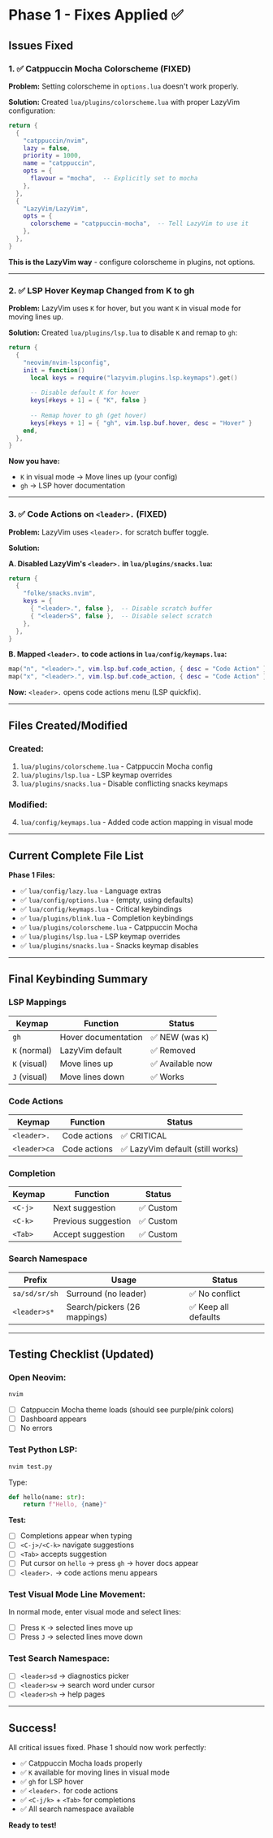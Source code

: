 # Phase 1 - Fixes Applied ✅

## Issues Fixed

### 1. ✅ Catppuccin Mocha Colorscheme (FIXED)

**Problem:** Setting colorscheme in `options.lua` doesn't work properly.

**Solution:** Created `lua/plugins/colorscheme.lua` with proper LazyVim configuration:

```lua
return {
  {
    "catppuccin/nvim",
    lazy = false,
    priority = 1000,
    name = "catppuccin",
    opts = {
      flavour = "mocha",  -- Explicitly set to mocha
    },
  },
  {
    "LazyVim/LazyVim",
    opts = {
      colorscheme = "catppuccin-mocha",  -- Tell LazyVim to use it
    },
  },
}
```

**This is the LazyVim way** - configure colorscheme in plugins, not options.

---

### 2. ✅ LSP Hover Keymap Changed from K to gh

**Problem:** LazyVim uses `K` for hover, but you want `K` in visual mode for moving lines up.

**Solution:** Created `lua/plugins/lsp.lua` to disable `K` and remap to `gh`:

```lua
return {
  {
    "neovim/nvim-lspconfig",
    init = function()
      local keys = require("lazyvim.plugins.lsp.keymaps").get()
      
      -- Disable default K for hover
      keys[#keys + 1] = { "K", false }
      
      -- Remap hover to gh (get hover)
      keys[#keys + 1] = { "gh", vim.lsp.buf.hover, desc = "Hover" }
    end,
  },
}
```

**Now you have:**
- `K` in visual mode → Move lines up (your config)
- `gh` → LSP hover documentation

---

### 3. ✅ Code Actions on `<leader>.` (FIXED)

**Problem:** LazyVim uses `<leader>.` for scratch buffer toggle.

**Solution:**

**A. Disabled LazyVim's `<leader>.` in `lua/plugins/snacks.lua`:**
```lua
return {
  {
    "folke/snacks.nvim",
    keys = {
      { "<leader>.", false },  -- Disable scratch buffer
      { "<leader>S", false },  -- Disable select scratch
    },
  },
}
```

**B. Mapped `<leader>.` to code actions in `lua/config/keymaps.lua`:**
```lua
map("n", "<leader>.", vim.lsp.buf.code_action, { desc = "Code Action" })
map("x", "<leader>.", vim.lsp.buf.code_action, { desc = "Code Action" })
```

**Now:** `<leader>.` opens code actions menu (LSP quickfix).

---

## Files Created/Modified

### Created:
1. `lua/plugins/colorscheme.lua` - Catppuccin Mocha config
2. `lua/plugins/lsp.lua` - LSP keymap overrides
3. `lua/plugins/snacks.lua` - Disable conflicting snacks keymaps

### Modified:
4. `lua/config/keymaps.lua` - Added code action mapping in visual mode

---

## Current Complete File List

**Phase 1 Files:**
- ✅ `lua/config/lazy.lua` - Language extras
- ✅ `lua/config/options.lua` - (empty, using defaults)
- ✅ `lua/config/keymaps.lua` - Critical keybindings
- ✅ `lua/plugins/blink.lua` - Completion keybindings
- ✅ `lua/plugins/colorscheme.lua` - Catppuccin Mocha
- ✅ `lua/plugins/lsp.lua` - LSP keymap overrides
- ✅ `lua/plugins/snacks.lua` - Snacks keymap disables

---

## Final Keybinding Summary

### LSP Mappings
| Keymap | Function | Status |
|--------|----------|--------|
| `gh` | Hover documentation | ✅ NEW (was `K`) |
| `K` (normal) | LazyVim default | ✅ Removed |
| `K` (visual) | Move lines up | ✅ Available now |
| `J` (visual) | Move lines down | ✅ Works |

### Code Actions
| Keymap | Function | Status |
|--------|----------|--------|
| `<leader>.` | Code actions | ✅ CRITICAL |
| `<leader>ca` | Code actions | ✅ LazyVim default (still works) |

### Completion
| Keymap | Function | Status |
|--------|----------|--------|
| `<C-j>` | Next suggestion | ✅ Custom |
| `<C-k>` | Previous suggestion | ✅ Custom |
| `<Tab>` | Accept suggestion | ✅ Custom |

### Search Namespace
| Prefix | Usage | Status |
|--------|-------|--------|
| `sa/sd/sr/sh` | Surround (no leader) | ✅ No conflict |
| `<leader>s*` | Search/pickers (26 mappings) | ✅ Keep all defaults |

---

## Testing Checklist (Updated)

### Open Neovim:
```bash
nvim
```
- [ ] Catppuccin Mocha theme loads (should see purple/pink colors)
- [ ] Dashboard appears
- [ ] No errors

### Test Python LSP:
```bash
nvim test.py
```

Type:
```python
def hello(name: str):
    return f"Hello, {name}"
```

**Test:**
- [ ] Completions appear when typing
- [ ] `<C-j>/<C-k>` navigate suggestions
- [ ] `<Tab>` accepts suggestion
- [ ] Put cursor on `hello` → press `gh` → hover docs appear
- [ ] `<leader>.` → code actions menu appears

### Test Visual Mode Line Movement:
In normal mode, enter visual mode and select lines:
- [ ] Press `K` → selected lines move up
- [ ] Press `J` → selected lines move down

### Test Search Namespace:
- [ ] `<leader>sd` → diagnostics picker
- [ ] `<leader>sw` → search word under cursor
- [ ] `<leader>sh` → help pages

---

## Success!

All critical issues fixed. Phase 1 should now work perfectly:
- ✅ Catppuccin Mocha loads properly
- ✅ `K` available for moving lines in visual mode
- ✅ `gh` for LSP hover
- ✅ `<leader>.` for code actions
- ✅ `<C-j/k>` + `<Tab>` for completions
- ✅ All search namespace available

**Ready to test!**
